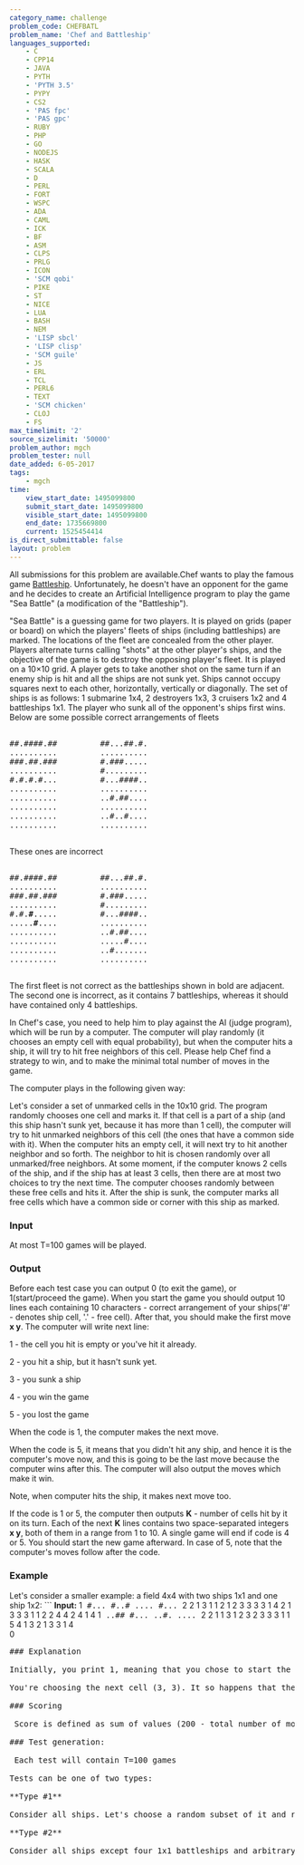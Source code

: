 ```yaml
---
category_name: challenge
problem_code: CHEFBATL
problem_name: 'Chef and Battleship'
languages_supported:
    - C
    - CPP14
    - JAVA
    - PYTH
    - 'PYTH 3.5'
    - PYPY
    - CS2
    - 'PAS fpc'
    - 'PAS gpc'
    - RUBY
    - PHP
    - GO
    - NODEJS
    - HASK
    - SCALA
    - D
    - PERL
    - FORT
    - WSPC
    - ADA
    - CAML
    - ICK
    - BF
    - ASM
    - CLPS
    - PRLG
    - ICON
    - 'SCM qobi'
    - PIKE
    - ST
    - NICE
    - LUA
    - BASH
    - NEM
    - 'LISP sbcl'
    - 'LISP clisp'
    - 'SCM guile'
    - JS
    - ERL
    - TCL
    - PERL6
    - TEXT
    - 'SCM chicken'
    - CLOJ
    - FS
max_timelimit: '2'
source_sizelimit: '50000'
problem_author: mgch
problem_tester: null
date_added: 6-05-2017
tags:
    - mgch
time:
    view_start_date: 1495099800
    submit_start_date: 1495099800
    visible_start_date: 1495099800
    end_date: 1735669800
    current: 1525454414
is_direct_submittable: false
layout: problem
---
```

All submissions for this problem are available.Chef wants to play the famous game [Battleship](https://en.wikipedia.org/wiki/Battleship_(game)). Unfortunately, he doesn't have an opponent for the game and he decides to create an Artificial Intelligence program to play the game "Sea Battle" (a modification of the "Battleship").

"Sea Battle" is a guessing game for two players. It is played on grids (paper or board) on which the players' fleets of ships (including battleships) are marked. The locations of the fleet are concealed from the other player. Players alternate turns calling "shots" at the other player's ships, and the objective of the game is to destroy the opposing player's fleet. It is played on a 10×10 grid. A player gets to take another shot on the same turn if an enemy ship is hit and all the ships are not sunk yet. Ships cannot occupy squares next to each other, horizontally, vertically or diagonally. The set of ships is as follows: 1 submarine 1x4, 2 destroyers 1x3, 3 cruisers 1x2 and 4 battleships 1x1. The player who sunk all of the opponent's ships first wins. Below are some possible correct arrangements of fleets

<pre>
<tt>
##.####.##         ##...##.#.
..........         ..........
###.##.###         #.###.....
..........         #.........
#.#.#.#...         #...####..
..........         ..........
..........         ..#.##....
..........         ..........
..........         ..#..#....
..........         ..........
</tt>
</pre>
 These ones are incorrect

<pre>
<tt>
##.####.##         ##...##.#.
..........         ..........
###.##.###         #.###.....
..........         #.........
#.#.<b>#</b>.....         #...####..
.....<b>#</b>....         ..........
..........         ..#.##....
..........         .....#....
..........         ..#.......
..........         ..........
</tt>
</pre>
The first fleet is not correct as the battleships shown in bold are adjacent. The second one is incorrect, as it contains 7 battleships, whereas it should have contained only 4 battleships.

 In Chef's case, you need to help him to play against the AI (judge program), which will be run by a computer. The computer will play randomly (it chooses an empty cell with equal probability), but when the computer hits a ship, it will try to hit free neighbors of this cell. Please help Chef find a strategy to win, and to make the minimal total number of moves in the game.

The computer plays in the following given way:

 Let's consider a set of unmarked cells in the 10x10 grid. The program randomly chooses one cell and marks it. If that cell is a part of a ship (and this ship hasn't sunk yet, because it has more than 1 cell), the computer will try to hit unmarked neighbors of this cell (the ones that have a common side with it). When the computer hits an empty cell, it will next try to hit another neighbor and so forth. The neighbor to hit is chosen randomly over all unmarked/free neighbors. At some moment, if the computer knows 2 cells of the ship, and if the ship has at least 3 cells, then there are at most two choices to try the next time. The computer chooses randomly between these free cells and hits it. After the ship is sunk, the computer marks all free cells which have a common side or corner with this ship as marked.

### Input

 At most T=100 games will be played.

### Output

 Before each test case you can output 0 (to exit the game), or 1(start/proceed the game). When you start the game you should output 10 lines each containing 10 characters - correct arrangement of your ships('#' - denotes ship cell, '.' - free cell). After that, you should make the first move **x y**. The computer will write next line:

 1 - the cell you hit is empty or you've hit it already.

 2 - you hit a ship, but it hasn't sunk yet.

 3 - you sunk a ship

 4 - you win the game

 5 - you lost the game

 When the code is 1, the computer makes the next move.

When the code is 5, it means that you didn't hit any ship, and hence it is the computer's move now, and this is going to be the last move because the computer wins after this. The computer will also output the moves which make it win.

Note, when computer hits the ship, it makes next move too.

If the code is 1 or 5, the computer then outputs **K** - number of cells hit by it on its turn. Each of the next **K** lines contains two space-separated integers **x y**, both of them in a range from 1 to 10. A single game will end if code is 4 or 5. You should start the new game afterward. In case of 5, note that the computer's moves follow after the code.

### Example

Let's consider a smaller example: a field 4x4 with two ships 1x1 and one ship 1x2: ```
<b>Input:</b>
1<tt>
#...
#..#
....
#...
</tt>
2 2
					1
					3
 					1 1
 					2 1
 					2 3
3 3
 					3
1 4
 					2
1 3
 					3
3 1
 					1
 					2
 					2 4
 					4 2
4 1
 					4
1<tt>
..##
#...
..#.
....
</tt>
2 2
                                         1
                                         1
                                         3 1
2 3
                                         2
3 3
                                         3
1 1
                                         5
                                         4
                                         1 3
                                         2 1
                                         3 3
                                         1 4                                          
0
<pre>
### Explanation

Initially, you print 1, meaning that you chose to start the game. After that, you print a 10x10 field with correct arrangement of ships(where '#' denotes a cell with a ship, and '.' denotes a cell without a ship). In the example, we print a 4x4 field with 3 ships. After that, you make a shot in the position (2, 2). The computer prints a code 1, which means that no ship is located at the position (2, 2). Thereafter, the program hit your cell (1, 1), and after that makes one more turn in position (2, 1). Your ship on cells (1, 1)-(2, 1) is sunk now. The third shot of the program is at position (2, 3), but there is no ship there. So, computer made K=3 shots, and next 3 lines contain coordinates of the computer's shots on its turn.

You're choosing the next cell (3, 3). It so happens that there was a 1x1 battleship placed there and you have sunk it. Hence computer outputs 3. You next choose the next cells (1, 4) and (1, 3) respectively and a 1x2 ship (1, 4)-(1, 3) is sunk now. Note that the computer outputs a code 2 first and then 3 indicate that you first hit a ship and then sunk it. After one more turn, which we skip here, in the end, you shoot at position (4, 1) and kill the last of computer's ship, therefore computer prints 4 and game is over.

### Scoring

 Score is defined as sum of values (200 - total number of moves, if you win that game) over all the 100 games.

### Test generation: 

 Each test will contain T=100 games

Tests can be one of two types:

**Type #1**

Consider all ships. Let's choose a random subset of it and rotate every ship in the subset. After that, let's choose a random order of ships, and will add them one-by-one. Consider all possible positions where the ship can be located, and place it on random possible position.

**Type #2**

Consider all ships except four 1x1 battleships and arbitrary sub-rectangle of size **AxB**(6 A, **B** A and **B** are chosen randomly. Let's choose a random subset of it and rotate every ship in the subset. After that, let's choose a random order of ships, and will add them one-by-one in the chosen sub-rectangle. If in some moment we can't place the ship, repeat the procedure from the beginning one more time. After that, we will place 1x1 ships in the field 10x10 randomly over all possible positions one-by-one.

